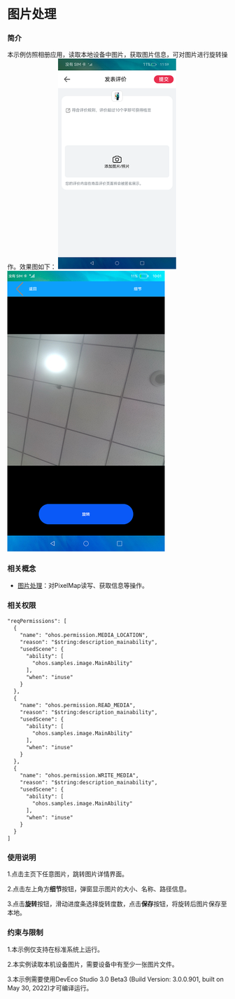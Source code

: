 # 图片处理

### 简介

本示例仿照相册应用，读取本地设备中图片，获取图片信息，可对图片进行旋转操作。效果图如下：
![](screenshots/devices/index.png)
![](screenshots/devices/image.png)

### 相关概念

- [图片处理](https://gitee.com/openharmony/docs/blob/master/zh-cn/application-dev/reference/apis/js-apis-image.md)：对PixelMap读写、获取信息等操作。

### 相关权限

    "reqPermissions": [
      {
        "name": "ohos.permission.MEDIA_LOCATION",
        "reason": "$string:description_mainability",
        "usedScene": {
          "ability": [
            "ohos.samples.image.MainAbility"
          ],
          "when": "inuse"
        }
      },
      {
        "name": "ohos.permission.READ_MEDIA",
        "reason": "$string:description_mainability",
        "usedScene": {
          "ability": [
            "ohos.samples.image.MainAbility"
          ],
          "when": "inuse"
        }
      },
      {
        "name": "ohos.permission.WRITE_MEDIA",
        "reason": "$string:description_mainability",
        "usedScene": {
          "ability": [
            "ohos.samples.image.MainAbility"
          ],
          "when": "inuse"
        }
      }
    ]

### 使用说明

1.点击主页下任意图片，跳转图片详情界面。

2.点击左上角方**细节**按钮，弹窗显示图片的大小、名称、路径信息。

3.点击**旋转**按钮，滑动进度条选择旋转度数，点击**保存**按钮，将旋转后图片保存至本地。

### 约束与限制

1.本示例仅支持在标准系统上运行。

2.本实例读取本机设备图片，需要设备中有至少一张图片文件。

3.本示例需要使用DevEco Studio 3.0 Beta3 (Build Version: 3.0.0.901, built on May 30, 2022)才可编译运行。

